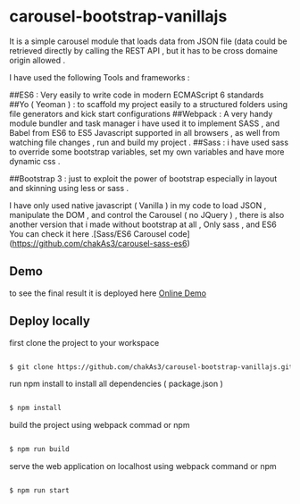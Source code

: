 # carousel-bootstrap-vanillajs

It is a simple carousel module that loads data from JSON file (data could be retrieved directly by calling the REST API , but it has to be cross domaine origin allowed .

I have used the following Tools and frameworks :

##ES6 :
 Very easily to write code in modern ECMAScript 6 standards  
##Yo ( Yeoman ) :
 to scaffold my project easily to a structured folders using file generators and kick start configurations
##Webpack :
 A very handy module bundler  and  task manager i have used it to implement SASS , and Babel from ES6 to ES5  Javascript supported in all browsers , as well from watching file changes , run and build my project .
##Sass :
i have used sass to override some bootstrap variables, set my own variables and have more dynamic css .



##Bootstrap 3 :
just to exploit the power of bootstrap especially in layout and skinning using less or sass .


I have only used native javascript ( Vanilla ) in my code to  load JSON , manipulate the DOM , and control the Carousel ( no JQuery ) , there is also another version that i made without bootstrap at all , Only sass , and ES6 You can check it here .[Sass/ES6 Carousel code]  (https://github.com/chakAs3/carousel-sass-es6)



## Demo
to see the final result it is deployed here [Online Demo](http://trixlabs.com/ww/carousel/)



## Deploy locally 

first clone the project to your workspace
```sh

$ git clone https://github.com/chakAs3/carousel-bootstrap-vanillajs.git

```

run npm install to install all dependencies ( package.json )

```sh

$ npm install

```

build the project using webpack commad or npm

```sh

$ npm run build

```

serve the web application on localhost using webpack command or npm

```sh

$ npm run start

```
